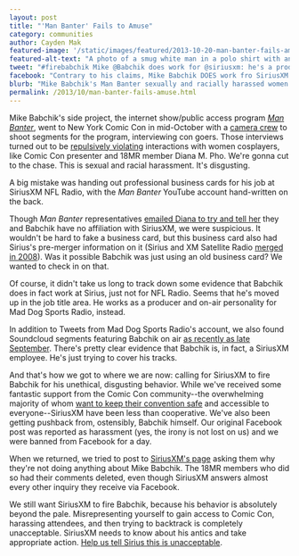 ```yaml
---
layout: post
title: "'Man Banter' Fails to Amuse"
category: communities
author: Cayden Mak
featured-image: '/static/images/featured/2013-10-20-man-banter-fails-amuse.png'
featured-alt-text: "A photo of a smug white man in a polo shirt with an overlay that reads, 'I want to buy an umbrella that comes with an Asian girl.' - Mke Babchik, SiriusXM Producer"
tweet: "#firebabchik Mike @Babchik does work for @siriusxm: he's a producer at @maddogsports. More:"
facebook: "Contrary to his claims, Mike Babchik DOES work fro SiriusXM: he's a producer at Mad Dog Sports."
blurb: "Mike Babchik's Man Banter sexually and racially harassed women at New York Comic Con. The kicker? He handed out his professional business card."
permalink: /2013/10/man-banter-fails-amuse.html
---
```


Mike Babchik's side project, the internet show/public access program _[Man Banter](http://www.youtube.com/manbanter)_, went to New York Comic Con in mid-October with a [camera crew](https://www.facebook.com/newfacemediaprod/posts/643382372360717) to shoot segments for the program, interviewing con goers. Those interviews turned out to be [repulsively violating](http://writersyndrome.tumblr.com/post/63912518764/warning-film-crew-creepers-at-new-york-comic-con) interactions with women cosplayers, like Comic Con presenter and 18MR member Diana M. Pho. We're gonna cut to the chase. This is sexual and racial harassment. It's disgusting.

A big mistake was handing out professional business cards for his job at SiriusXM NFL Radio, with the _Man Banter_ YouTube account hand-written on the back.

Though _Man Banter_ representatives [emailed Diana to try and tell her](http://writersyndrome.tumblr.com/post/64147808740/man-banter-harassment-update-2-man-banter) they and Babchik have no affiliation with SiriusXM, we were suspicious. It wouldn't be hard to fake a business card, but this business card also had Sirius's pre-merger information on it (Sirius and XM Satellite Radio [merged in 2008](http://www.businessweek.com/stories/2008-07-25/the-fcc-approves-the-xm-sirius-mergerbusinessweek-business-news-stock-market-and-financial-advice)). Was it possible Babchik was just using an old business card? We wanted to check in on that.

Of course, it didn't take us long to track down some evidence that Babchik does in fact work at Sirius, just not for NFL Radio. Seems that he's moved up in the job title area. He works as a producer and on-air personality for Mad Dog Sports Radio, instead.

In addition to Tweets from Mad Dog Sports Radio's account, we also found Soundcloud segments featuring Babchik on air [as recently as late September](https://soundcloud.com/siriusxmsports/evan-phillips-in-the-2). There's pretty clear evidence that Babchik is, in fact, a SiriusXM employee. He's just trying to cover his tracks.

And that's how we got to where we are now: calling for SiriusXM to fire Babchik for his unethical, disgusting behavior. While we've received some fantastic support from the Comic Con community--the overwhelming majority of whom [want to keep their convention safe](http://writersyndrome.tumblr.com/post/64023600426/writersyndrome-mariamagica-eschergirls) and accessible to everyone--SiriusXM have been less than cooperative. We've also been getting pushback from, ostensibly, Babchik himself. Our original Facebook post was reported as harassment (yes, the irony is not lost on us) and we were banned from Facebook for a day.

When we returned, we tried to post to [SiriusXM's page](https://www.facebook.com/siriusxm) asking them why they're not doing anything about Mike Babchik. The 18MR members who did so had their comments deleted, even though SiriusXM answers almost every other inquiry they receive via Facebook.

We still want SiriusXM to fire Babchik, because his behavior is absolutely beyond the pale. Misrepresenting yourself to gain access to Comic Con, harassing attendees, and then trying to backtrack is completely unacceptable. SiriusXM needs to know about his antics and take appropriate action. [Help us tell Sirius this is unacceptable](http://bit.ly/babchik).